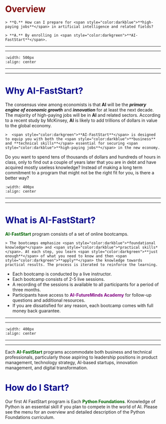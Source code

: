 # <font color ="maroon">Overview</font>

```{div} styled-quote
> **Q.** How can I prepare for <span style="color:darkblue">**high-paying jobs**</span> in artificial intelligence and related fields? 
```

```{div} styled-quote
> **A.** By enrolling in <span style="color:darkgreen">**AI-FastStart**</span>.
```
---
---

```{image} /images/aifaststartcaption.png
:width: 500px
:align: center
```
---
---

# <font color ="darkblue">Why AI-FastStart?</font>

The consensus view among economists is that **AI** will be the ***primary engine of economic growth*** and ***innovation*** for at least the next decade. The majority of high-paying jobs will be in **AI** and related sectors. According to a recent study by McKinsey, **AI** is likely to add trillions of dollars in value to the global economy. 

```{div} styled-quote
>  <span style="color:darkgreen">**AI-FastStart**</span> is designed to equip you with both the <span style="color:darkblue">**business** and **technical skills**</span> essential for securing <span style="color:darkblue">**high-paying jobs**</span> in the new economy. 
```

Do you want to spend tens of thousands of dollars and hundreds of hours in class, only to find out a couple of years later that you are in debt and have acquired mostly useless knowledge? Instead of making a long term commitment to a program that might not be the right fit for you, is there a better way?

```{image} /images/debtstudent.png
:width: 400px
:align: center
```
---
---


# <font color ="darkblue">What is AI-FastStart?</font>

<span style="color:darkgreen">**AI-FastStart** </span> program consists of a set of online bootcamps. 


```{div} styled-quote
> The bootcamps emphasize <span style="color:darkblue">*foundational knowledge*</span> and <span style="color:darkblue">*practical skills*</span>. At each step, you learn <span style="color:darkgreen">**just enough**</span> of what you need to know and then <span style="color:darkgreen">**apply**</span> the knowledge towards practical results. The process is iterated to reinforce the learning.
```


- Each bootcamp is conducted by a live instructor.
- Each bootcamp consists of 2-5 live sessions.
- A recording of the sessions is available to all participants for a period of three months. 
- Participants have access to <span style="color:purple">**AI-FutureMinds Academy**</span> for follow-up questions and additional resources.
- If you are dissatisfied for any reason, each bootcamp comes with full money back guarantee.



---
---

```{image} /images/smartstudent.png
:width: 400px
:align: center
```

---
---

Each <span style="color:darkgreen">**AI-FastStart**</span> programs accommodate both business and technical professionals, particularly those aspiring to leadership positions in product management, technology strategy, AI-based startups, innovation management, and digital transformation.


# <font color ="darkblue">How do I Start? </font>

Our first AI FastStart program is Each <span style="color:darkgreen">**Python Foundations**</span>. Knowledge of Python is an essential skill if you plan to compete in the world of AI. Please see the menu for an overview and  detailed description of the Python Foundations curriculum. 
